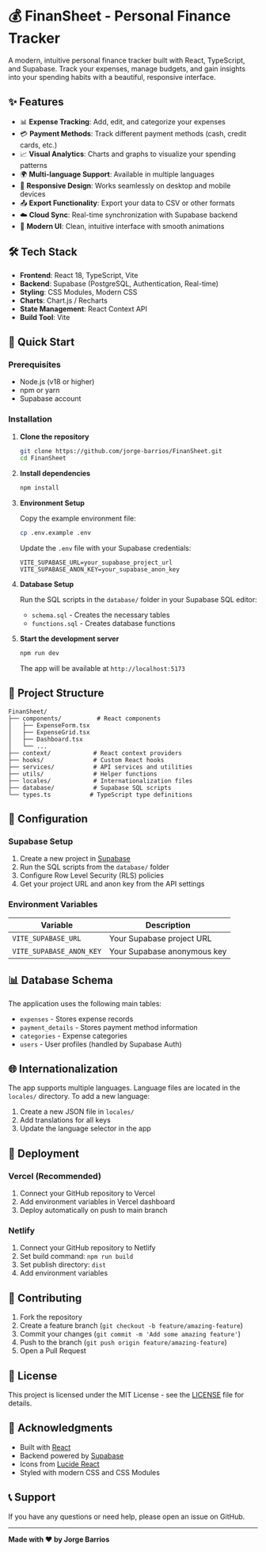# 💰 FinanSheet - Personal Finance Tracker

A modern, intuitive personal finance tracker built with React, TypeScript, and Supabase. Track your expenses, manage budgets, and gain insights into your spending habits with a beautiful, responsive interface.

## ✨ Features

- 📊 **Expense Tracking**: Add, edit, and categorize your expenses
- 💳 **Payment Methods**: Track different payment methods (cash, credit cards, etc.)
- 📈 **Visual Analytics**: Charts and graphs to visualize your spending patterns
- 🌍 **Multi-language Support**: Available in multiple languages
- 📱 **Responsive Design**: Works seamlessly on desktop and mobile devices
- 📤 **Export Functionality**: Export your data to CSV or other formats
- ☁️ **Cloud Sync**: Real-time synchronization with Supabase backend
- 🎨 **Modern UI**: Clean, intuitive interface with smooth animations

## 🛠️ Tech Stack

- **Frontend**: React 18, TypeScript, Vite
- **Backend**: Supabase (PostgreSQL, Authentication, Real-time)
- **Styling**: CSS Modules, Modern CSS
- **Charts**: Chart.js / Recharts
- **State Management**: React Context API
- **Build Tool**: Vite

## 🚀 Quick Start

### Prerequisites

- Node.js (v18 or higher)
- npm or yarn
- Supabase account

### Installation

1. **Clone the repository**
   ```bash
   git clone https://github.com/jorge-barrios/FinanSheet.git
   cd FinanSheet
   ```

2. **Install dependencies**
   ```bash
   npm install
   ```

3. **Environment Setup**
   
   Copy the example environment file:
   ```bash
   cp .env.example .env
   ```
   
   Update the `.env` file with your Supabase credentials:
   ```env
   VITE_SUPABASE_URL=your_supabase_project_url
   VITE_SUPABASE_ANON_KEY=your_supabase_anon_key
   ```

4. **Database Setup**
   
   Run the SQL scripts in the `database/` folder in your Supabase SQL editor:
   - `schema.sql` - Creates the necessary tables
   - `functions.sql` - Creates database functions

5. **Start the development server**
   ```bash
   npm run dev
   ```

   The app will be available at `http://localhost:5173`

## 📁 Project Structure

```
FinanSheet/
├── components/          # React components
│   ├── ExpenseForm.tsx
│   ├── ExpenseGrid.tsx
│   ├── Dashboard.tsx
│   └── ...
├── context/            # React context providers
├── hooks/              # Custom React hooks
├── services/           # API services and utilities
├── utils/              # Helper functions
├── locales/            # Internationalization files
├── database/           # Supabase SQL scripts
└── types.ts           # TypeScript type definitions
```

## 🔧 Configuration

### Supabase Setup

1. Create a new project in [Supabase](https://supabase.com)
2. Run the SQL scripts from the `database/` folder
3. Configure Row Level Security (RLS) policies
4. Get your project URL and anon key from the API settings

### Environment Variables

| Variable | Description |
|----------|-------------|
| `VITE_SUPABASE_URL` | Your Supabase project URL |
| `VITE_SUPABASE_ANON_KEY` | Your Supabase anonymous key |

## 📊 Database Schema

The application uses the following main tables:

- `expenses` - Stores expense records
- `payment_details` - Stores payment method information
- `categories` - Expense categories
- `users` - User profiles (handled by Supabase Auth)

## 🌐 Internationalization

The app supports multiple languages. Language files are located in the `locales/` directory. To add a new language:

1. Create a new JSON file in `locales/`
2. Add translations for all keys
3. Update the language selector in the app

## 🚀 Deployment

### Vercel (Recommended)

1. Connect your GitHub repository to Vercel
2. Add environment variables in Vercel dashboard
3. Deploy automatically on push to main branch

### Netlify

1. Connect your GitHub repository to Netlify
2. Set build command: `npm run build`
3. Set publish directory: `dist`
4. Add environment variables

## 🤝 Contributing

1. Fork the repository
2. Create a feature branch (`git checkout -b feature/amazing-feature`)
3. Commit your changes (`git commit -m 'Add some amazing feature'`)
4. Push to the branch (`git push origin feature/amazing-feature`)
5. Open a Pull Request

## 📝 License

This project is licensed under the MIT License - see the [LICENSE](LICENSE) file for details.

## 🙏 Acknowledgments

- Built with [React](https://reactjs.org/)
- Backend powered by [Supabase](https://supabase.com/)
- Icons from [Lucide React](https://lucide.dev/)
- Styled with modern CSS and CSS Modules

## 📞 Support

If you have any questions or need help, please open an issue on GitHub.

---

**Made with ❤️ by Jorge Barrios**
